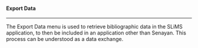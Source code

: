 #### Export Data
<hr>
The Export Data menu is used to retrieve bibliographic data in the SLiMS application, to then be included in an application other than Senayan. This process can be understood as a data exchange.